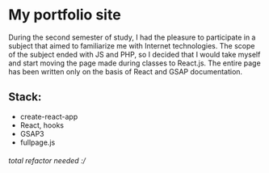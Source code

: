 # My portfolio site
During the second semester of study, I had the pleasure to participate in a subject that aimed to familiarize me with Internet technologies. 
The scope of the subject ended with JS and PHP, so I decided that I would take myself and start moving the page made during classes to React.js. 
The entire page has been written only on the basis of React and GSAP documentation.

## Stack:
- create-react-app
- React, hooks
- GSAP3
- fullpage.js

###### total refactor needed :/
